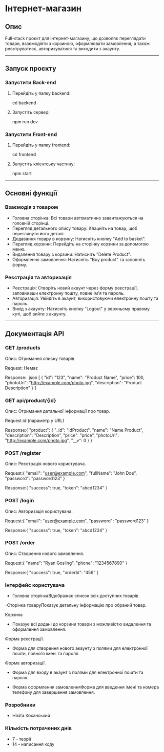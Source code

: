# Інтернет-магазин

## Опис

Full-stack проєкт для інтернет-магазину, що дозволяє переглядати товари, взаємодіяти з корзиною, оформлювати замовлення, а також реєструватися, авторизуватися та виходити з акаунту.

---

## Запуск проєкту

### Запустити Back-end

1. Перейдіть у папку backend:

   
    cd backend
    
2. Запустіть сервер:

   
    npm run dev
    
### Запустити Front-end

1. Перейдіть у папку frontend:

   
    cd frontend
    
2. Запустіть клієнтську частину:

   
    npm start
    
---

## Основні функції

### Взаємодія з товаром

- Головна сторінка: Всі товари автоматично завантажуються на головній сторінці.
- Перегляд детального опису товару: Клацніть на товар, щоб переглянути його деталі.
- Додавання товару в корзину: Натисніть кнопку "Add to basket".
- Перегляд корзини: Перейдіть на сторінку корзини за допомогою меню.
- Видалення товару з корзини: Натисніть "Delete Product".
- Оформлення замовлення: Натисніть "Buy product" та заповніть форму.

### Реєстрація та авторизація

- Реєстрація: Створіть новий акаунт через форму реєстрації, заповнивши електронну пошту, повне ім'я та пароль.
- Авторизація: Увійдіть в акаунт, використовуючи електронну пошту та пароль.
- Вихід з акаунту: Натисніть кнопку "Logout" у верхньому правому куті, щоб вийти з акаунту.

---

## Документація API

### GET /products

Опис: Отримання списку товарів.

Request: Немає

Response:
`json
[
  {
    "id": "123",
    "name": "Product Name",
    "price": 100,
    "photoUrl": "http://example.com/photo.jpg",
    "description": "Product Description"
  }
]

### GET api/product/{id}

Опис: Отримання детальної інформації про товар.

Request:id (параметр у URL)

Response:{
  "product": {
    "_id": "idProduct",
    "name": "Name Product",
    "description": "Description",
    "price": "price",
    "photoUrl": "http://example.com/photo.jpg",
    "__v": 0
  }
}

### POST /register

Опис: Реєстрація нового користувача.

Request:{
  "email": "user@example.com",
  "fullName": "John Doe",
  "password": "password123"
}

Response:{
  "success": true,
  "token": "abcd1234"
}

### POST /login

Опис: Авторизація користувача.

Request:{
  "email": "user@example.com",
  "password": "password123"
}

Response:{
  "success": true,
  "token": "abcd1234"
}

### POST /order

Опис: Створення нового замовлення.

Request:{
  "name": "Ryan Gosling",
  "phone": "1234567890"
}

Response:{
  "success": true,
  "orderId": "456"
}

 
 ### Інтерфейс користувача
 
 - Головна сторінкаВідображає список всіх доступних товарів.
 
  -Сторінка товаруПоказує детальну інформацію про обраний товар.
 
 Корзина
 - Показує всі додані до корзини товари з можливістю видалення та оформлення замовлення.
 
 Форма реєстрації.
 - Форма для створення нового акаунту з полями для електронної пошти, повного імені та пароля.
 
 Форма авторизації.
 - Форма для входу в акаунт з полями для електронної пошти та пароля.
 
- Форма оформлення замовленняФорма для введення імені та номера телефону для завершення замовлення.

### Розробники 

- Нікіта Коханський

### Кількість потрачених днів

- 7 - теорії
- 14 - написання коду
